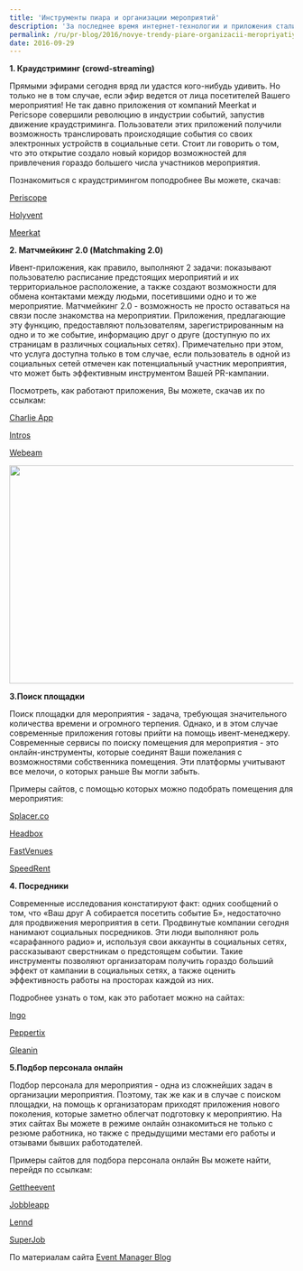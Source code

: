 ```yaml
---
title: 'Инструменты пиара и организации мероприятий'
description: 'За последнее время интернет-технологии и приложения стали незаменимыми помощниками ивент-менеджеров. Именно поэтому сегодня каждый профессиональный организатор мероприятий просто обязан быть в курсе новых разработок и трендов. 1. Краудстриминг (crowd-streaming)'
permalink: /ru/pr-blog/2016/novye-trendy-piare-organizacii-meropriyatiy
date: 2016-09-29
---
```

<p><b>1. Краудстриминг (crowd-streaming)</b></p>
<p>Прямыми эфирами сегодня вряд ли удастся кого-нибудь удивить. Но только не в том случае, если эфир ведется от лица посетителей Вашего мероприятия! Не так давно приложения от компаний Meerkat и Pericsope совершили революцию в индустрии событий, запустив движение краудстриминга. Пользователи этих приложений получили возможность транслировать происходящие события со своих электронных устройств в социальные сети. Стоит ли говорить о том, что это открытие создало новый коридор возможностей для привлечения гораздо большего числа участников мероприятия.</p>
<p>Познакомиться с краудстримингом поподробнее Вы можете, скачав:</p>
<p><a href="https://www.periscope.tv/" target="_blank" rel="noopener noreferrer">Periscope</a></p>
<p><a href="https://www.holyvent.com/" target="_blank" rel="noopener noreferrer">Holyvent</a></p>
<p><a href="https://joinhouse.party/" target="_blank" rel="noopener noreferrer">Meerkat</a></p>
<p><b>2. Матчмейкинг 2.0 (Matchmaking 2.0)</b></p>
<p>Ивент-приложения, как правило, выполняют 2 задачи: показывают пользователю расписание предстоящих мероприятий и их территориальное расположение, а также создают возможности для обмена контактами между людьми, посетившими одно и то же мероприятие.
  Матчмейкинг 2.0 - возможность не просто оставаться на связи после знакомства на мероприятии. Приложения, предлагающие эту функцию, предоставляют пользователям, зарегистрированным на одно и то же событие, информацию друг о друге (доступную по их страницам в различных социальных сетях). Примечательно при этом, что услуга доступна только в том случае, если пользователь в одной из социальных сетей отмечен как потенциальный участник мероприятия, что может быть эффективным инструментом Вашей PR-кампании.</p>
<p>Посмотреть, как работают приложения, Вы можете, скачав их по ссылкам:</p>
<p><a href="https://charlieapp.com/" target="_blank" rel="noopener noreferrer">Charlie App</a></p>
<p><a href="https://grip.events/" target="_blank" rel="noopener noreferrer">Intros</a></p>
<p><a href="https://webeam.co/" target="_blank" rel="noopener noreferrer">Webeam</a></p>
<img src="{{ site.assets }}/upload/board-1647328_960_720.jpg" alt="" class="post__img" width="580" height="387">
<p><b>3.Поиск площадки</b></p>
<p>Поиск площадки для мероприятия - задача, требующая значительного количества времени и огромного терпения. Однако, и в этом случае современные приложения готовы прийти на помощь ивент-менеджеру. Современные сервисы по поиску помещения для мероприятия - это онлайн-инструменты, которые соединят Ваши пожелания с возможностями собственника помещения. Эти платформы учитывают все мелочи, о которых раньше Вы могли забыть.</p>
<p>Примеры сайтов, с помощью которых можно подобрать помещения для мероприятия:</p>
<p><a href="https://www.splacer.co/" target="_blank" rel="noopener noreferrer">Splacer.co</a></p>
<p><a href="https://www.headbox.com/" target="_blank" rel="noopener noreferrer">Headbox</a></p>
<p><a href="https://www.fastvenues.com/" target="_blank" rel="noopener noreferrer">FastVenues</a></p>
<p><a href="https://www.speedrent.ru/" target="_blank" rel="noopener noreferrer">SpeedRent</a></p>
<p><b>4. Посредники</b></p>
<p>Современные исследования констатируют факт: одних сообщений о том, что «Ваш друг А собирается посетить событие Б», недостаточно для продвижения мероприятия в сети. Продвинутые компании сегодня нанимают социальных посредников. Эти люди выполняют роль «сарафанного радио» и, используя свои аккаунты в социальных сетях, рассказывают сверстникам о предстоящем событии.
  Такие инструменты позволяют организаторам получить гораздо больший эффект от кампании в социальных сетях, а также оценить эффективность работы на просторах каждой из них.</p>
<p>Подробнее узнать о том, как это работает можно на сайтах:</p>
<p><a href="https://www.ingo.me/" target="_blank" rel="noopener noreferrer">Ingo</a></p>
<p><a href="https://www.peppertix.com/" target="_blank" rel="noopener noreferrer">Peppertix</a></p>
<p><a href="https://gleanin.com//" target="_blank" rel="noopener noreferrer">Gleanin</a></p>
<p><b>5.Подбор персонала онлайн</b></p>
<p>Подбор персонала для мероприятия - одна из сложнейших задач в организации мероприятия. Поэтому, так же как и в случае с поиском площадки, на помощь к организаторам приходят приложения нового поколения, которые заметно облегчат подготовку к мероприятию.
  На этих сайтах Вы можете в режиме онлайн ознакомиться не только с резюме работника, но также с предыдущими местами его работы и отзывами бывших работодателей.</p>
<p>Примеры сайтов для подбора персонала онлайн Вы можете найти, перейдя по ссылкам:</p>
<p><a href="https://www.gettheevent.com/" target="_blank" rel="noopener noreferrer">Gettheevent</a></p>
<p><a href="https://www.jobbleapp.com/" target="_blank" rel="noopener noreferrer">Jobbleapp</a></p>
<p><a href="https://www.lennd.com/" target="_blank" rel="noopener noreferrer">Lennd</a></p>
<p><a href="https://www.superjob.ru/" target="_blank" rel="noopener noreferrer">SuperJob</a></p>
По материалам сайта <a href="https://www.eventmanagerblog.com/" target="_blank" rel="noopener noreferrer">Event Manager Blog</a>
